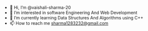 - 👋 Hi, I’m @vaishali-sharma-20
- 👀 I’m interested in software Engineering And Web Development
- 🌱 I’m currently learning Data Structures And Algorithms using C++
- 📫 How to reach me sharma1283232@gmail.com

<!---
vaishali-sharma-20/vaishali-sharma-20 is a ✨ special ✨ repository because its `README.md` (this file) appears on your GitHub profile.
You can click the Preview link to take a look at your changes.
--->
